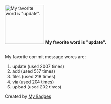<img src="https://my-badges.github.io/my-badges/favorite-word.png" alt="My favorite word is &quot;update&quot;." title="My favorite word is &quot;update&quot;." width="128">
<strong>My favorite word is &quot;update&quot;.</strong>
<br><br>

My favorite commit message words are:

1. update (used 2007 times)
2. add (used 557 times)
3. files (used 218 times)
4. via (used 204 times)
5. upload (used 202 times)


Created by <a href="https://github.com/my-badges/my-badges">My Badges</a>